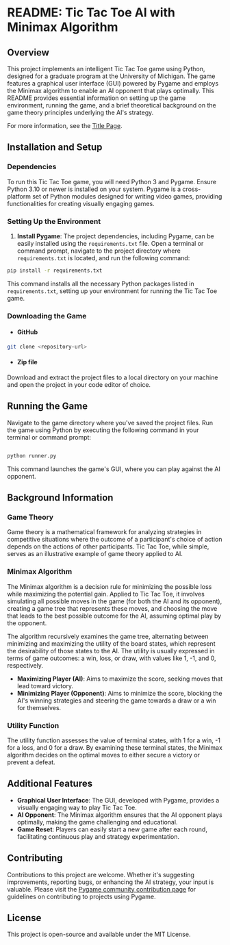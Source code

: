 # README: Tic Tac Toe AI with Minimax Algorithm

## Overview

This project implements an intelligent Tic Tac Toe game using Python, designed for a graduate program at the University of Michigan. The game features a graphical user interface (GUI) powered by Pygame and employs the Minimax algorithm to enable an AI opponent that plays optimally. This README provides essential information on setting up the game environment, running the game, and a brief theoretical background on the game theory principles underlying the AI's strategy.

For more information, see the [Title Page](title_page.md).

## Installation and Setup

### Dependencies

To run this Tic Tac Toe game, you will need Python 3 and Pygame. Ensure Python 3.10 or newer is installed on your system. Pygame is a cross-platform set of Python modules designed for writing video games, providing functionalities for creating visually engaging games.

### Setting Up the Environment

1. **Install Pygame**: The project dependencies, including Pygame, can be easily installed using the `requirements.txt` file. Open a terminal or command prompt, navigate to the project directory where `requirements.txt` is located, and run the following command:

```bash
pip install -r requirements.txt
```

This command installs all the necessary Python packages listed in `requirements.txt`, setting up your environment for running the Tic Tac Toe game.

### Downloading the Game

- #### GitHub

```bash
git clone <repository-url>
```

- #### Zip file

Download and extract the project files to a local directory on your machine and open the project in your code editor of choice.

## Running the Game

Navigate to the game directory where you've saved the project files. Run the game using Python by executing the following command in your terminal or command prompt:

```bash

python runner.py

```

This command launches the game's GUI, where you can play against the AI opponent.

## Background Information

### Game Theory

Game theory is a mathematical framework for analyzing strategies in competitive situations where the outcome of a participant's choice of action depends on the actions of other participants. Tic Tac Toe, while simple, serves as an illustrative example of game theory applied to AI.

### Minimax Algorithm

The Minimax algorithm is a decision rule for minimizing the possible loss while maximizing the potential gain. Applied to Tic Tac Toe, it involves simulating all possible moves in the game (for both the AI and its opponent), creating a game tree that represents these moves, and choosing the move that leads to the best possible outcome for the AI, assuming optimal play by the opponent.

The algorithm recursively examines the game tree, alternating between minimizing and maximizing the utility of the board states, which represent the desirability of those states to the AI. The utility is usually expressed in terms of game outcomes: a win, loss, or draw, with values like 1, -1, and 0, respectively.

- **Maximizing Player (AI)**: Aims to maximize the score, seeking moves that lead toward victory.
- **Minimizing Player (Opponent)**: Aims to minimize the score, blocking the AI's winning strategies and steering the game towards a draw or a win for themselves.

### Utility Function

The utility function assesses the value of terminal states, with 1 for a win, -1 for a loss, and 0 for a draw. By examining these terminal states, the Minimax algorithm decides on the optimal moves to either secure a victory or prevent a defeat.

## Additional Features

- **Graphical User Interface**: The GUI, developed with Pygame, provides a visually engaging way to play Tic Tac Toe.
- **AI Opponent**: The Minimax algorithm ensures that the AI opponent plays optimally, making the game challenging and educational.
- **Game Reset**: Players can easily start a new game after each round, facilitating continuous play and strategy experimentation.

## Contributing

Contributions to this project are welcome. Whether it's suggesting improvements, reporting bugs, or enhancing the AI strategy, your input is valuable. Please visit the [Pygame community contribution page](https://www.pygame.org/contribute.html) for guidelines on contributing to projects using Pygame.

## License

This project is open-source and available under the MIT License.

